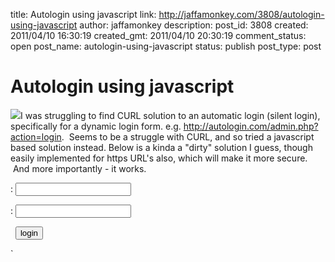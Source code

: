 title: Autologin using javascript
link: http://jaffamonkey.com/3808/autologin-using-javascript
author: jaffamonkey
description: 
post_id: 3808
created: 2011/04/10 16:30:19
created_gmt: 2011/04/10 20:30:19
comment_status: open
post_name: autologin-using-javascript
status: publish
post_type: post

# Autologin using javascript

![](http://blog.jaffamonkey.com/files/2011/04/back-door.jpg)I was struggling to find CURL solution to an automatic login (silent login), specifically for a dynamic login form. e.g. http://autologin.com/admin.php?action=login.  Seems to be a struggle with CURL, and so tried a javascript based solution instead. Below is a kinda a "dirty" solution I guess, though easily implemented for https URL's also, which will make it more secure.  And more importantly - it works.  <html> <head> <script LANGUAGE="JavaScript"> function submit() { var usernameField = returnObjById('user_name'); var passwordField = returnObjById('user_password'); usernameField.value = 'test'; passwordField.value = 'test'; document.forms.frmLogin.submit(); } function returnObjById( id ) { if (document.getElementById) var returnVar = document.getElementById(id); else if (document.all) var returnVar = document.all[id]; else if (document.layers) var returnVar = document.layers[id]; return returnVar; } </script> </head> <body onLoad="submit();"> <form action="http://autologin.com/admin.php?action=login" method="post" id="frmLogin" name="frmLogin"> <input type="hidden" name="login_user" value="1" /> <p> <label><?php echo $AB_LANG_ADMIN['Username']; ?>:</label> <input type="text" name="user_name" id="user_name" /> </p> <p> <label><?php echo $AB_LANG_ADMIN['Password']; ?>:</label> <input type="user_password" name="user_password" id="user_password" /> </p> <p> <label> </label> <input type="submit" name="login" value="login" /> </p> </form> </body> </html> `